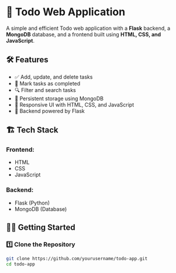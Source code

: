 # 📌 Todo Web Application

A simple and efficient Todo web application with a **Flask** backend, a **MongoDB** database, and a frontend built using **HTML, CSS, and JavaScript**.

## 🛠️ Features

- ✅ Add, update, and delete tasks
- 📌 Mark tasks as completed
- 🔍 Filter and search tasks
- 💾 Persistent storage using MongoDB
- 🎨 Responsive UI with HTML, CSS, and JavaScript
- 🚀 Backend powered by Flask

## 🏗️ Tech Stack

### Frontend:
- HTML
- CSS
- JavaScript

### Backend:
- Flask (Python)
- MongoDB (Database)

## 🏃‍♂️ Getting Started

### 1️⃣ Clone the Repository
```bash
git clone https://github.com/yourusername/todo-app.git
cd todo-app
